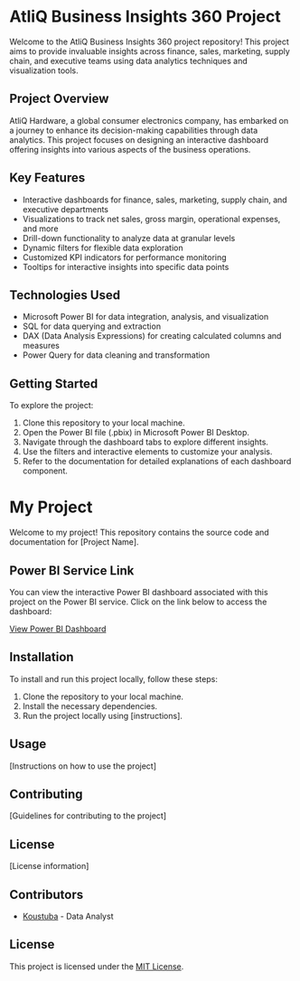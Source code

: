 # AtliQ Business Insights 360 Project

Welcome to the AtliQ Business Insights 360 project repository! This project aims to provide invaluable insights across finance, sales, marketing, supply chain, and executive teams using data analytics techniques and visualization tools.

## Project Overview

AtliQ Hardware, a global consumer electronics company, has embarked on a journey to enhance its decision-making capabilities through data analytics. This project focuses on designing an interactive dashboard offering insights into various aspects of the business operations.

## Key Features

- Interactive dashboards for finance, sales, marketing, supply chain, and executive departments
- Visualizations to track net sales, gross margin, operational expenses, and more
- Drill-down functionality to analyze data at granular levels
- Dynamic filters for flexible data exploration
- Customized KPI indicators for performance monitoring
- Tooltips for interactive insights into specific data points

## Technologies Used

- Microsoft Power BI for data integration, analysis, and visualization
- SQL for data querying and extraction
- DAX (Data Analysis Expressions) for creating calculated columns and measures
- Power Query for data cleaning and transformation

## Getting Started

To explore the project:

1. Clone this repository to your local machine.
2. Open the Power BI file (.pbix) in Microsoft Power BI Desktop.
3. Navigate through the dashboard tabs to explore different insights.
4. Use the filters and interactive elements to customize your analysis.
5. Refer to the documentation for detailed explanations of each dashboard component.

# My Project

Welcome to my project! This repository contains the source code and documentation for [Project Name].

## Power BI Service Link

You can view the interactive Power BI dashboard associated with this project on the Power BI service. Click on the link below to access the dashboard:


[View Power BI Dashboard](https://app.powerbi.com/view?r=eyJrIjoiMTJiYWYyNmQtZGYzYy00ZTFjLWI0ZTktMDhhNmU2MjczNzNlIiwidCI6ImM2ZTU0OWIzLTVmNDUtNDAzMi1hYWU5LWQ0MjQ0ZGM1YjJjNCJ9)



## Installation

To install and run this project locally, follow these steps:

1. Clone the repository to your local machine.
2. Install the necessary dependencies.
3. Run the project locally using [instructions].

## Usage

[Instructions on how to use the project]

## Contributing

[Guidelines for contributing to the project]

## License

[License information]


## Contributors

- [Koustuba](https://github.com/koustuba-84) - Data Analyst

## License

This project is licensed under the [MIT License](LICENSE).
